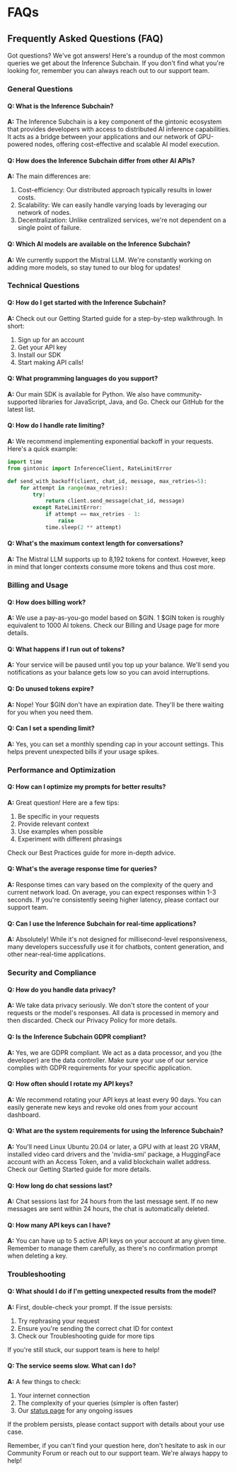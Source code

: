 # FAQs

## Frequently Asked Questions (FAQ)

Got questions? We've got answers! Here's a roundup of the most common queries we get about the Inference Subchain. If you don't find what you're looking for, remember you can always reach out to our support team.

### General Questions

#### Q: What is the Inference Subchain?

**A:** The Inference Subchain is a key component of the gintonic ecosystem that provides developers with access to distributed AI inference capabilities. It acts as a bridge between your applications and our network of GPU-powered nodes, offering cost-effective and scalable AI model execution.

#### Q: How does the Inference Subchain differ from other AI APIs?

**A:** The main differences are:

1. Cost-efficiency: Our distributed approach typically results in lower costs.
2. Scalability: We can easily handle varying loads by leveraging our network of nodes.
3. Decentralization: Unlike centralized services, we're not dependent on a single point of failure.

#### Q: Which AI models are available on the Inference Subchain?

**A:** We currently support the Mistral LLM. We're constantly working on adding more models, so stay tuned to our blog for updates!

### Technical Questions

#### Q: How do I get started with the Inference Subchain?

**A:** Check out our Getting Started guide for a step-by-step walkthrough. In short:

1. Sign up for an account
2. Get your API key
3. Install our SDK
4. Start making API calls!

#### Q: What programming languages do you support?

**A:** Our main SDK is available for Python. We also have community-supported libraries for JavaScript, Java, and Go. Check our GitHub for the latest list.

#### Q: How do I handle rate limiting?

**A:** We recommend implementing exponential backoff in your requests. Here's a quick example:

```python
import time
from gintonic import InferenceClient, RateLimitError

def send_with_backoff(client, chat_id, message, max_retries=5):
    for attempt in range(max_retries):
        try:
            return client.send_message(chat_id, message)
        except RateLimitError:
            if attempt == max_retries - 1:
                raise
            time.sleep(2 ** attempt)
```

#### Q: What's the maximum context length for conversations?

**A:** The Mistral LLM supports up to 8,192 tokens for context. However, keep in mind that longer contexts consume more tokens and thus cost more.

### Billing and Usage

#### Q: How does billing work?

**A:** We use a pay-as-you-go model based on $GIN. 1 $GIN token is roughly equivalent to 1000 AI tokens. Check our Billing and Usage page for more details.

#### Q: What happens if I run out of tokens?

**A:** Your service will be paused until you top up your balance. We'll send you notifications as your balance gets low so you can avoid interruptions.

#### Q: Do unused tokens expire?

**A:** Nope! Your $GIN don't have an expiration date. They'll be there waiting for you when you need them.

#### Q: Can I set a spending limit?

**A:** Yes, you can set a monthly spending cap in your account settings. This helps prevent unexpected bills if your usage spikes.

### Performance and Optimization

#### Q: How can I optimize my prompts for better results?

**A:** Great question! Here are a few tips:

1. Be specific in your requests
2. Provide relevant context
3. Use examples when possible
4. Experiment with different phrasings

Check our Best Practices guide for more in-depth advice.

#### Q: What's the average response time for queries?

**A:** Response times can vary based on the complexity of the query and current network load. On average, you can expect responses within 1-3 seconds. If you're consistently seeing higher latency, please contact our support team.

#### Q: Can I use the Inference Subchain for real-time applications?

**A:** Absolutely! While it's not designed for millisecond-level responsiveness, many developers successfully use it for chatbots, content generation, and other near-real-time applications.

### Security and Compliance

#### Q: How do you handle data privacy?

**A:** We take data privacy seriously. We don't store the content of your requests or the model's responses. All data is processed in memory and then discarded. Check our Privacy Policy for more details.

#### Q: Is the Inference Subchain GDPR compliant?

**A:** Yes, we are GDPR compliant. We act as a data processor, and you (the developer) are the data controller. Make sure your use of our service complies with GDPR requirements for your specific application.

#### Q: How often should I rotate my API keys?

**A:** We recommend rotating your API keys at least every 90 days. You can easily generate new keys and revoke old ones from your account dashboard.

#### Q: What are the system requirements for using the Inference Subchain?

**A:** You'll need Linux Ubuntu 20.04 or later, a GPU with at least 2G VRAM, installed video card drivers and the 'nvidia-smi' package, a HuggingFace account with an Access Token, and a valid blockchain wallet address. Check our Getting Started guide for more details.

#### Q: How long do chat sessions last?

**A:** Chat sessions last for 24 hours from the last message sent. If no new messages are sent within 24 hours, the chat is automatically deleted.

#### Q: How many API keys can I have?

**A:** You can have up to 5 active API keys on your account at any given time. Remember to manage them carefully, as there's no confirmation prompt when deleting a key.

### Troubleshooting

#### Q: What should I do if I'm getting unexpected results from the model?

**A:** First, double-check your prompt. If the issue persists:

1. Try rephrasing your request
2. Ensure you're sending the correct chat ID for context
3. Check our Troubleshooting guide for more tips

If you're still stuck, our support team is here to help!

#### Q: The service seems slow. What can I do?

**A:** A few things to check:

1. Your internet connection
2. The complexity of your queries (simpler is often faster)
3. Our [status page](https://status.gintonic.ai) for any ongoing issues

If the problem persists, please contact support with details about your use case.

Remember, if you can't find your question here, don't hesitate to ask in our Community Forum or reach out to our support team. We're always happy to help!

